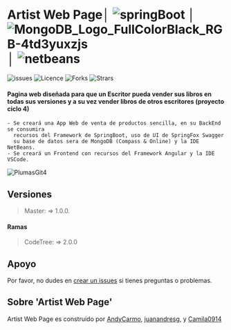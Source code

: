 # Artist Web Page│   ![springBoot](https://user-images.githubusercontent.com/83571422/141090035-5cf58029-7c7e-4d90-a6c8-b639fa71447b.jpg) │ ![MongoDB_Logo_FullColorBlack_RGB-4td3yuxzjs](https://user-images.githubusercontent.com/83571422/141090358-28be978a-82aa-4091-8207-4f0bd6430b90.jpg) │ ![netbeans](https://user-images.githubusercontent.com/83571422/141090612-1fb61923-5cfc-4274-88e0-596ccfb35548.jpg)
![issues](https://img.shields.io/github/issues/Andycarmo/ArtistWebPage?style=plastic&color=green)
![Licence](https://img.shields.io/github/license/Andycarmo/ArtistWebPage?style=plastic&color=red)
![Forks](https://img.shields.io/github/forks/Andycarmo/ArtistWebPage?style=plastic)
![Strars](https://img.shields.io/github/stars/Andycarmo/ArtistWebPage?style=plastic)


#### Pagina web diseñada para que un Escritor pueda vender sus libros en todas sus versiones y a su vez vender libros de otros escritores (proyecto ciclo 4)

    - Se creará una App Web de venta de productos sencilla, en su BackEnd se consumira   
      recursos del Framework de SpringBoot, uso de UI de SpringFox Swagger  
      su base de datos sera de MongoDB (Compass & Online) y la IDE NetBeans.
    - Se creará un Frontend con recursos del Framework Angular y la IDE VSCode.  
![PlumasGit4](https://user-images.githubusercontent.com/83571422/141274272-939c6ce3-125d-45c7-8433-c89703735ff8.jpg)


## Versiones
>Master: => 1.0.0.

#### Ramas
>CodeTree: => 2.0.0


## Apoyo
Por favor, no dudes en [crear un issues](https://github.com/Andycarmo/ArtistWebPage/issues/new) si tienes preguntas o problemas.

## Sobre 'Artist Web Page' 
Artist Web Page es construido por [AndyCarmo](https://github.com/Andycarmo), [juanandresg](https://github.com/juanandresg), y [Camila0914](https://github.com/Camila0914)

